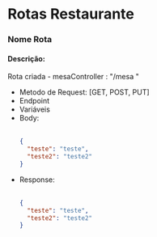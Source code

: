 <h1>Rotas Restaurante</h1>

<!-- COPIAR MODELO ROTA -->

<h3>Nome Rota</h3>
<h4>Descrição:</h4>
<p> Rota criada - mesaController : "/mesa "</p>
<ul>
  <li>Metodo de Request: [GET, POST, PUT]</li>
  <li>Endpoint</li>
	<li>Variáveis</li>
  <li>Body:</li><br>
  
  ```JSON
  { 
    "teste": "teste", 
    "teste2": "teste2" 
  }
  ```
  
  <li>Response:</li><br>
  
  ```JSON
  { 
    "teste": "teste", 
    "teste2": "teste2" 
  }
  ```
</ul>

<!-- COPIAR MODELO ROTA -->
